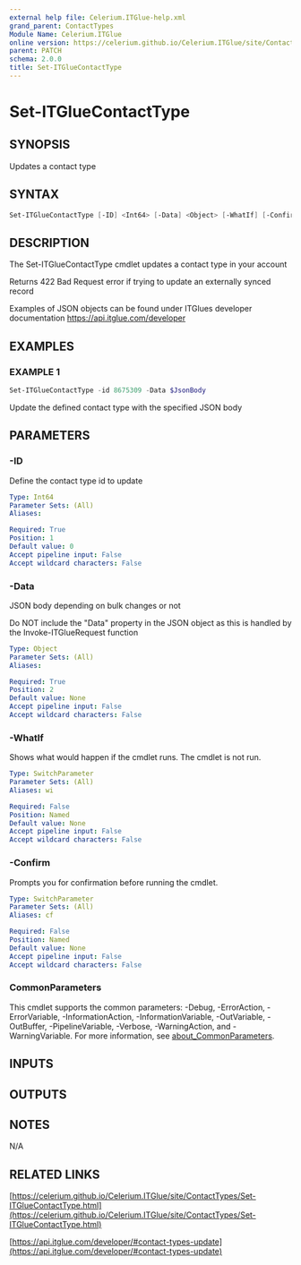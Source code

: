 ```yaml
---
external help file: Celerium.ITGlue-help.xml
grand_parent: ContactTypes
Module Name: Celerium.ITGlue
online version: https://celerium.github.io/Celerium.ITGlue/site/ContactTypes/Set-ITGlueContactType.html
parent: PATCH
schema: 2.0.0
title: Set-ITGlueContactType
---
```


# Set-ITGlueContactType

## SYNOPSIS
Updates a contact type

## SYNTAX

```powershell
Set-ITGlueContactType [-ID] <Int64> [-Data] <Object> [-WhatIf] [-Confirm] [<CommonParameters>]
```

## DESCRIPTION
The Set-ITGlueContactType cmdlet updates a contact type
in your account

Returns 422 Bad Request error if trying to update an externally synced record

Examples of JSON objects can be found under ITGlues developer documentation
    https://api.itglue.com/developer

## EXAMPLES

### EXAMPLE 1
```powershell
Set-ITGlueContactType -id 8675309 -Data $JsonBody
```

Update the defined contact type with the specified JSON body

## PARAMETERS

### -ID
Define the contact type id to update

```yaml
Type: Int64
Parameter Sets: (All)
Aliases:

Required: True
Position: 1
Default value: 0
Accept pipeline input: False
Accept wildcard characters: False
```

### -Data
JSON body depending on bulk changes or not

Do NOT include the "Data" property in the JSON object as this is handled
by the Invoke-ITGlueRequest function

```yaml
Type: Object
Parameter Sets: (All)
Aliases:

Required: True
Position: 2
Default value: None
Accept pipeline input: False
Accept wildcard characters: False
```

### -WhatIf
Shows what would happen if the cmdlet runs.
The cmdlet is not run.

```yaml
Type: SwitchParameter
Parameter Sets: (All)
Aliases: wi

Required: False
Position: Named
Default value: None
Accept pipeline input: False
Accept wildcard characters: False
```

### -Confirm
Prompts you for confirmation before running the cmdlet.

```yaml
Type: SwitchParameter
Parameter Sets: (All)
Aliases: cf

Required: False
Position: Named
Default value: None
Accept pipeline input: False
Accept wildcard characters: False
```

### CommonParameters
This cmdlet supports the common parameters: -Debug, -ErrorAction, -ErrorVariable, -InformationAction, -InformationVariable, -OutVariable, -OutBuffer, -PipelineVariable, -Verbose, -WarningAction, and -WarningVariable. For more information, see [about_CommonParameters](http://go.microsoft.com/fwlink/?LinkID=113216).

## INPUTS

## OUTPUTS

## NOTES
N/A

## RELATED LINKS

[https://celerium.github.io/Celerium.ITGlue/site/ContactTypes/Set-ITGlueContactType.html](https://celerium.github.io/Celerium.ITGlue/site/ContactTypes/Set-ITGlueContactType.html)

[https://api.itglue.com/developer/#contact-types-update](https://api.itglue.com/developer/#contact-types-update)

